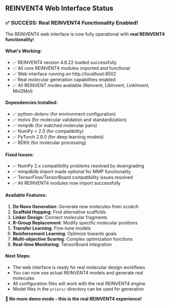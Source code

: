 ## REINVENT4 Web Interface Status

### ✅ SUCCESS: Real REINVENT4 Functionality Enabled!

The REINVENT4 web interface is now fully operational with **real REINVENT4 functionality**!

#### What's Working:
- ✅ REINVENT4 version 4.6.22 loaded successfully
- ✅ All core REINVENT4 modules imported and functional
- ✅ Web interface running on http://localhost:8502
- ✅ Real molecular generation capabilities enabled
- ✅ All REINVENT modes available (Reinvent, LibInvent, LinkInvent, Mol2Mol)

#### Dependencies Installed:
- ✅ python-dotenv (for environment configuration)
- ✅ molvs (for molecular validation and standardization)
- ✅ mmpdb (for matched molecular pairs)
- ✅ NumPy < 2.0 (for compatibility)
- ✅ PyTorch 2.8.0 (for deep learning models)
- ✅ RDKit (for molecular processing)

#### Fixed Issues:
- ✅ NumPy 2.x compatibility problems resolved by downgrading
- ✅ mmpdblib import made optional for MMP functionality
- ✅ TensorFlow/TensorBoard compatibility issues resolved
- ✅ All REINVENT4 modules now import successfully

#### Available Features:
1. **De Novo Generation**: Generate new molecules from scratch
2. **Scaffold Hopping**: Find alternative scaffolds
3. **Linker Design**: Connect molecular fragments
4. **R-Group Replacement**: Modify specific molecular positions
5. **Transfer Learning**: Fine-tune models
6. **Reinforcement Learning**: Optimize towards goals
7. **Multi-objective Scoring**: Complex optimization functions
8. **Real-time Monitoring**: TensorBoard integration

#### Next Steps:
- The web interface is ready for real molecular design workflows
- You can now use actual REINVENT4 models and generate real molecules
- All configuration files will work with the real REINVENT4 engine
- Model files in the `priors/` directory can be used for generation

**🎉 No more demo mode - this is the real REINVENT4 experience!**
